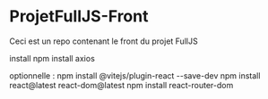 # ProjetFullJS-Front
Ceci est un repo contenant le front du projet FullJS


install 
npm install axios

optionnelle : 
npm install @vitejs/plugin-react --save-dev
npm install react@latest react-dom@latest
npm install react-router-dom
